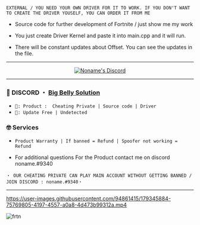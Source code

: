 ```sh-session
EXTERNAL / YOU NEED YOUR OWN DRIVER FOR IT TO WORK. IF YOU DON'T WANT TO CREATE THE DRIVER YOUSELF, YOU CAN ORDER IT FROM ME
```

- Source code for further development of Fortnite / just show me my work

- You just create Driver Kernel and paste it into main.cpp and it will run.

- There will be constant updates about Offset. You can see the updates in the file. 

*** 
  <p align="center">
    <a href="https://discord.com/users/523847478831874091">
        <img title="Noname Discord" alt="Noname's Discord" src="https://discord.c99.nl/widget/theme-2/523847478831874091.png"/>
    </a>
</p> 

***
### 💬 DISCORD ・ [Big Belly Solution](https://discord.gg/YpWp5hN6K5) 

 
* ` 🛒: Product :  Cheating Private | Source code | Driver `
* ` 📌: Update Free | Undetected ` 

### 🤓 Services 

* ` Product Warranty | If banned = Refund | Spoofer not working = Refund `

- For additional questions For the Product contact me on discord noname.#9340

 ```sh-session
・ OUR CHEATING PRIVATE CAN PLAY MAIN ACCOUNT WITHOUT GETTING BANNED / JOIN DISCORD : noname.#9340・ 
```                
***


https://user-images.githubusercontent.com/94861415/179345884-75769805-4197-4557-a0a8-4d473b99312a.mp4

![frtn](https://user-images.githubusercontent.com/86538817/191363676-32b75f56-a93a-4471-b1df-11539348b443.png)


